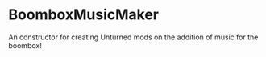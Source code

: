 # BoomboxMusicMaker
An constructor for creating Unturned mods on the addition of music for the boombox!
